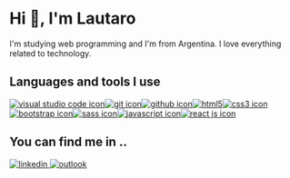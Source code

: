 # Hi 👋, I'm Lautaro

I'm studying web programming and I'm from Argentina. I love everything related to technology.

## Languages and tools I use

[![visual studio code icon][VisualStudioCode]](https://es.wikipedia.org/wiki/Visual_Studio_Code)[![git icon][git]](https://developer.mozilla.org/es/docs/Learn/Tools_and_testing/GitHub)[![github icon][gitHub]](https://developer.mozilla.org/es/docs/Learn/Tools_and_testing/GitHub)[![html5]](https://developer.mozilla.org/es/docs/Web/HTML)[![css3 icon][css]](https://developer.mozilla.org/es/docs/Web/CSS)[![bootstrap icon][bootstrap]](https://getbootstrap.com/)[![sass icon][sass]](https://sass-lang.com/)[![javascript icon][javaScript]](https://developer.mozilla.org/es/docs/Web/JavaScript)[![react js icon][reactJs]](https://es.reactjs.org/)



## You can find me in ..
[![linkedin]](href="https://www.linkedin.com/in/lautaro-vaz/)<a href="mailto:Lautaro.vaz@Outlook.com" target="_blank">
   <img alt="outlook" src="https://img.icons8.com/color/48/000000/microsoft-outlook-2019--v2.png"/>
  </a>


[VisualStudioCode]: https://img.icons8.com/color/48/000000/visual-studio-code-2019.png
[gitHub]: https://img.icons8.com/fluency/48/000000/github.png
[git]: https://img.icons8.com/color/48/000000/git.png
[html5]: https://img.icons8.com/color/48/000000/html-5--v1.png
[css]: https://img.icons8.com/color/48/000000/css3.png
[bootstrap]: https://img.icons8.com/color/48/000000/bootstrap.png
[sass]: https://img.icons8.com/color/48/000000/sass.png
[javaScript]: https://img.icons8.com/color/50/000000/javascript.png
[reactJs]: https://img.icons8.com/color/48/000000/react-native.png
[linkedin]: https://img.icons8.com/color/48/000000/linkedin.png
